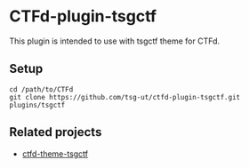 # CTFd-plugin-tsgctf

This plugin is intended to use with tsgctf theme for CTFd.

## Setup

```
cd /path/to/CTFd
git clone https://github.com/tsg-ut/ctfd-plugin-tsgctf.git plugins/tsgctf
```

## Related projects

* [ctfd-theme-tsgctf](https://github.com/tsg-ut/ctfd-theme-tsgctf)
